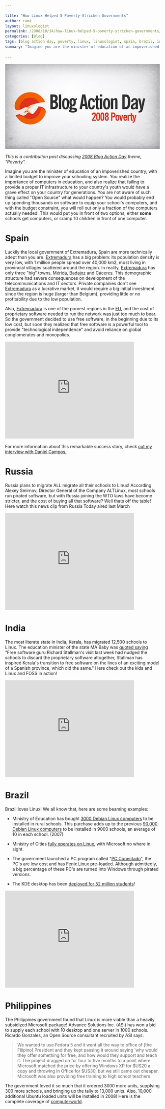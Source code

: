 ```yaml
---

title: "How Linux Helped 5 Poverty-Stricken Governments"
author: rami
layout: linuxologist
permalink: /2008/10/14/how-linux-helped-5-poverty-stricken-governments/
categories: [Blog]
tags: [blog action day, poverty, linux, linuxologist, spain, brazil, india, russia, phillipines]
summary: "Imagine you are the minister of education of an impoverished country, with a limited budget to improve your schooling system. You realize the importance of computers in education, and also realize that failing to provide a proper IT infrastructure to your country's youth would have a grave effect on your country for generations. You are not aware of such thing called 'Open Source' what would happen? You would probably end up spending thousands on software to equip your school's computers, and with the budget constraint, you will roll out only a fraction of the computers actually needed. This would put you in front of two options; either **some** schools get computers, or cramp 10 children in front of one computer."

---
```


[![Blog Action Day 2009](/assets/images/content/blog/blog-action-day-2008.jpg)](http://blogactionday.org/)

_This is a contribution post discussing [2008 Blog Action Day](http://site.blogactionday.org/about/) theme, "Poverty"._

Imagine you are the minister of education of an impoverished country, with a limited budget to improve your schooling system. You realize the importance of computers in education, and also realize that failing to provide a proper IT infrastructure to your country's youth would have a grave effect on your country for generations. You are not aware of such thing called "Open Source" what would happen? You would probably end up spending thousands on software to equip your school's computers, and with the budget constraint, you will roll out only a fraction of the computers actually needed. This would put you in front of two options; either **some** schools get computers, or cramp 10 children in front of one computer.

# Spain

Luckily the local government of Extremadura, Spain are more technically adept than you are. [Extremadura](http://en.wikipedia.org/wiki/Extremadura) has a big problem: its population density is very low, with 1 million people spread over 40,000 km2, most living in provincial villages scattered around the region. In reality, [Extremadura](http://en.wikipedia.org/wiki/Extremadura) has only three "big" towns, [Mérida](http://en.wikipedia.org/wiki/M%C3%A9rida%2C_Spain), [Badajoz](http://en.wikipedia.org/wiki/Badajoz) and [Cáceres](http://en.wikipedia.org/wiki/C%C3%A1ceres%2C_Spain). This demographic structure had severe consequences on development of the telecommunications and IT sectors. Private companies don't see [Extremadura](http://en.wikipedia.org/wiki/Extremadura) as a lucrative market, it would require a big initial investment since the region is huge (larger than Belgium), providing little or no profitability due to the low population.

Also, [Extremadura](http://en.wikipedia.org/wiki/Extremadura) is one of the poorest regions in the [EU](http://en.wikipedia.org/wiki/Eu), and the cost of proprietary software needed to run the network was just too much to bear. So the government decided to use free software; in the beginning due to its low cost, but soon they realized that free software is a powerful tool to provide "technological independence" and avoid reliance on global conglomerates and monopolies.

<iframe width="420" height="315" src="https://www.youtube-nocookie.com/embed/nR8Oh0Js_lA?rel=0&amp;controls=0&amp;showinfo=0" frameborder="0" allowfullscreen></iframe>

For more information about this remarkable success story, check [out my interview with Daniel Campos,](2008-02-07-an-interview-with-an-extremadura-developer-bringing-linux-to-the-masses.markdown)

# Russia

Russia plans to migrate ALL migrate all their schools to Linux! According Alexey Smirnov, Director General of the Company ALTLinux, most schools run pirated software, but with Russia joining the WTO laws have become stricter, and the cost of buying all that software? Well thats off the table! Here watch this news clip from Russia Today aired last March

<iframe width="420" height="315" src="https://www.youtube-nocookie.com/embed/gYFWGRSH5Rw?rel=0&amp;controls=0&amp;showinfo=0" frameborder="0" allowfullscreen></iframe>

# India

The most literate state in India, Kerala, has migrated 12,500 schools to Linux. The education minister of the state MA Baby was [quoted saying](http://www.financialexpress.com/news/Kerala-logs-Microsoft-out/175487/) "Free software guru Richard Stallman's visit last week had nudged the schools to discard the proprietary software altogether, Stallman has inspired Kerala's transition to free software on the lines of an exciting model of a Spanish province, which did the same." Here check out the kids and Linux and FOSS in action!

<iframe width="420" height="315" src="https://www.youtube-nocookie.com/embed/OGKL8MG_O_E?rel=0&amp;controls=0&amp;showinfo=0" frameborder="0" allowfullscreen></iframe>

# Brazil

Brazil loves Linux! We all know that, here are some beaming examples:

* Ministry of Education has bought [3000 Debian Linux computers](http://times.debian.net/1199-Ministry-from-Brazil-buying-3000-with-four-terminal-Debian-computers.) to be installed in rural schools. This purchase adds up to the previous [90,000 Debian Linux computers](http://times.debian.net/1189-Brazil-Ministry-buying-90,000-Debian-GNU-Linux-machines) to be installed in 9000 schools, an average of 10 in each school. (2007)

* Ministry of Cities [fully operates on Linux](http://news.bbc.co.uk/2/hi/business/4602325.stm), with Microsoft no where in sight.
* The government launched a PC program called "[PC Conectado](http://www.google.com/translate?u=http%3A%2F%2Fwww.softwarelivre.gov.br%2Fnoticias%2Fpcconectado%2Fview&langpair=pt%7Cen&hl=en&ie=UTF8)", the PC's are low cost and has Fenix Linux pre-loaded. Although admittedly, a big percentage of these PC's are turned into Windows through pirated versions.
* The KDE desktop has been [deployed for 52 million students](http://linux.slashdot.org/article.pl?sid=08/04/25/1159232&from=rss)!

<iframe width="420" height="315" src="https://www.youtube-nocookie.com/embed/rPu_ONsrHeE?rel=0&amp;controls=0&amp;showinfo=0" frameborder="0" allowfullscreen></iframe>

# Philippines

The Philippines government found that Linux is more viable than a heavily subsidized Microsoft package! Advance Solutions Inc. (ASI) has won a bid to supply each school with 10 desktop and one server in 1000 schools. Ricardo Gonzales, an Open Source consultant recruited by ASI says:

> We wanted to use Fedora 5 and it went all the way to office of \[the Filipino\] President and they kept passing it around saying 'why would they offer something for free, and how would they support and teach it. The project dragged on for four to five months to a point where Microsoft matched the price by offering Windows XP for $US20 a copy and throwing in Office for $US30, but we still came out cheaper. Microsoft was also providing free training to high school teachers

The government loved it so much that it ordered 3000 more units, supplying 300 more schools, and bringing up the tally to 13,000 units. Also, 10,000 additional Ubuntu loaded units will be installed in 2008! Here is the complete coverage of [computerworld](http://www.computerworld.com.au/index.php/id;1163450117 "computerworld"). 

